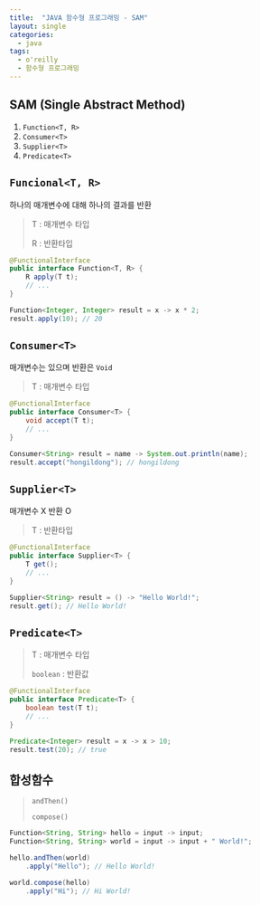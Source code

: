 ```yaml
---
title:  "JAVA 함수형 프로그래밍 - SAM"
layout: single
categories:
  - java
tags:
  - o'reilly
  - 함수형 프로그래밍
---
```


## SAM (Single Abstract Method)
1. `Function<T, R>`
2. `Consumer<T>`
3. `Supplier<T>`
4. `Predicate<T>`

## `Funcional<T, R>`
하나의 매개변수에 대해 하나의 결과를 반환

> T : 매개변수 타입
>
> R : 반환타입

```java
@FunctionalInterface
public interface Function<T, R> {
    R apply(T t);
    // ...
}

Function<Integer, Integer> result = x -> x * 2;
result.apply(10); // 20
```

## `Consumer<T>`
매개변수는 있으며 반환은 `Void`

> T : 매개변수 타입

```java
@FunctionalInterface
public interface Consumer<T> {
    void accept(T t);
    // ...
}

Consumer<String> result = name -> System.out.println(name);
result.accept("hongildong"); // hongildong
```

## `Supplier<T>`
매개변수 X 반환 O

> T : 반환타입

```java
@FunctionalInterface
public interface Supplier<T> {
    T get();
    // ...
}

Supplier<String> result = () -> "Hello World!";
result.get(); // Hello World!
```

## `Predicate<T>`

> T : 매개변수 타입
>
> `boolean` : 반환값

```java
@FunctionalInterface
public interface Predicate<T> {
    boolean test(T t);
    // ...
}

Predicate<Integer> result = x -> x > 10;
result.test(20); // true
```

## 합성함수

> `andThen()`
> 
> `compose()`

```java
Function<String, String> hello = input -> input;
Function<String, String> world = input -> input + " World!";

hello.andThen(world)
    .apply("Hello"); // Hello World!

world.compose(hello)
    .apply("Hi"); // Hi World!
```
